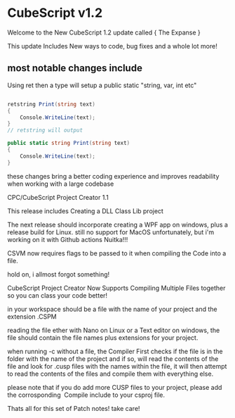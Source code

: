 # CubeScript v1.2

Welcome to the New CubeScript 1.2 update called { The Expanse }

This update Includes New ways to code, bug fixes and a whole lot more!

## most notable changes include

Using ret then a type will setup a public static "string, var, int etc"
```cs

retstring Print(string text)
{
	Console.WriteLine(text);
}
// retstring will output

public static string Print(string text)
{
	Console.WriteLine(text);
}

```

these changes bring a better coding experience and improves readability when working with a large codebase

CPC/CubeScript Project Creator 1.1

This release includes Creating a DLL Class Lib project

The next release should incorporate creating a WPF app on windows, plus a release build for Linux. still no support for MacOS unfortunately, but i'm working on it with Github actions Nuitka!!!

CSVM now requires flags to be passed to it when compiling the Code into a file.

hold on, i allmost forgot something!

CubeScript Project Creator Now Supports Compiling Multiple Files together so you can class your code better!

in your workspace should be a file with the name of your project and the extension .CSPM

reading the file ether with Nano on Linux or a Text editor on windows, the file should contain the file names plus extensions for your project.

when running -c without a file, the Compiler First checks if the file is in the folder with the name of the project and if so, will read the contents of the file and look for .cusp files with the names within the file, it will then attempt to read the contents of the files and compile them with everything else.

please note that if you do add more CUSP files to your project, please add the corrosponding  Compile include to your csproj file.

Thats all for this set of Patch notes! take care!